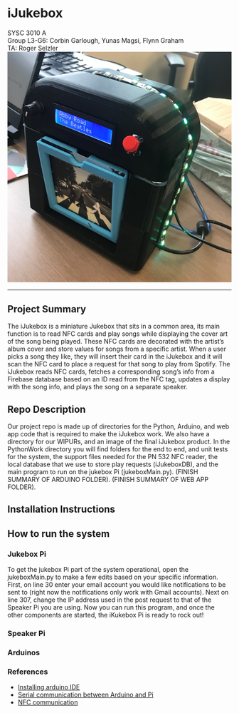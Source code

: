 # iJukebox  
SYSC 3010 A   
Group L3-G6: Corbin Garlough, Yunas Magsi, Flynn Graham  
TA: Roger Selzler  
![Project Image](finishedProduct.PNG)
___

## Project Summary  
The iJukebox is a miniature Jukebox that sits in a common area, its main function is to read NFC cards and play songs while displaying the cover art of the song being played. These NFC cards are decorated with the artist’s album cover and store values for songs from a specific artist. When a user picks a song they like, they will insert their card in the iJukebox and it will scan the NFC card to place a request for that song to play from Spotify. The iJukebox reads NFC cards, fetches a corresponding song’s info from a Firebase database based on an ID read from the NFC tag, updates a display with the song info, and plays the song on a separate speaker. 

## Repo Description
Our project repo is made up of directories for the Python, Arduino, and web app code that is required to make the iJukebox work. We also have a directory for our WIPURs, and an image of the final iJukebox product. In the PythonWork directory you will find folders for the end to end, and unit tests for the system, the support files needed for the PN 532 NFC reader, the local database that we use to store play requests (iJukeboxDB), and the main program to run on the jukebox Pi (jukeboxMain.py). (FINISH SUMMARY OF ARDUINO FOLDER). (FINISH SUMMARY OF WEB APP FOLDER).

## Installation Instructions

## How to run the system
### Jukebox Pi
To get the jukebox Pi part of the system operational, open the jukeboxMain.py to make a few edits based on your specific information. First, on line 30 enter your email account you would like notifications to be sent to (right now the notifications only work with Gmail accounts). Next on line 307, change the IP address used in the post request to that of the Speaker Pi you are using. Now you can run this program, and once the other components are started, the iKukebox Pi is ready to rock out!

### Speaker Pi

### Arduinos





### **References**  
-  [Installing arduino IDE](https://electropeak.com/learn/install-arduino-ide-on-raspberry-pi/#:~:text=Download%20the%20Arduino%20software%20for%20Linux%20operating%20systems%20based%20on%20ARM%20processors.&text=Right%2Dclick%20on%20the%20file%20and%20select%20Extract%20Here.&text=Double%20click%20on%20install.sh,Execute%20or%20Execute%20in%20Terminal)
-  [Serial communication between Arduino and Pi](https://roboticsbackend.com/raspberry-pi-arduino-serial-communication/)  
-  [NFC communication](https://www.raspberrypi.com/news/read-rfid-and-nfc-tokens-with-raspberry-pi-hackspace-37/)
